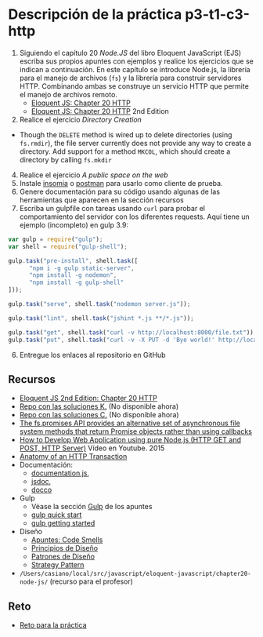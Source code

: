 # Descripción de la práctica p3-t1-c3-http

1. Siguiendo el capítulo 20 *Node.JS*  del libro Eloquent JavaScript (EJS) escriba sus propios apuntes con ejemplos y realice los ejercicios que se indican a continuación.
  En este capítulo se introduce Node.js, la librería para el manejo de archivos (`fs`) y la librería para construir servidores HTTP. Combinando ambas se construye un servicio HTTP que permite el manejo de archivos remoto. 
    - [Eloquent JS: Chapter 20 HTTP](http://eloquentjavascript.net/20_node.html)
    - [Eloquent JS: Chapter 20 HTTP](http://eloquentjavascript.net/2nd_edition/20_node.html) 2nd Edition
3. Realice el ejercicio *Directory Creation* 
  - Though the `DELETE` method is wired up to delete directories (using `fs.rmdir`), 
  the file server currently does not provide any way to create a directory.  Add 
  support for a method `MKCOL`, which should create a directory by calling `fs.mkdir` 
4. Realice el ejercicio *A public space on the web*
4. Instale [insomia](https://insomnia.rest/) o [postman](https://www.getpostman.com/) para usarlo como cliente de prueba.
5. Genere documentación para su código usando algunas de las herramientas que aparecen en la sección recursos
5. Escriba un gulpfile con tareas usando `curl` para probar el comportamiento del servidor con los diferentes requests. Aquí tiene un ejemplo (incompleto) en gulp 3.9:

  ```js
  var gulp = require("gulp");
  var shell = require("gulp-shell");

  gulp.task("pre-install", shell.task([
        "npm i -g gulp static-server",
        "npm install -g nodemon",
        "npm install -g gulp-shell"
  ]));

  gulp.task("serve", shell.task("nodemon server.js"));

  gulp.task("lint", shell.task("jshint *.js **/*.js"));

  gulp.task("get", shell.task("curl -v http://localhost:8000/file.txt"));
  gulp.task("put", shell.task("curl -v -X PUT -d 'Bye world!' http://localhost:8000/file.txt"));


  ```

6. Entregue los enlaces al repositorio en GitHub 

## Recursos

* [Eloquent JS 2nd Edition: Chapter 20 HTTP](http://eloquentjavascript.net/2nd_edition/20_node.html)
* [Repo con las soluciones K.](https://github.com/ULL-ESIT-MII-CA-1718/nodejs-KevMCh) (No disponible ahora)
* [Repo con las soluciones C.](https://github.com/ULL-ESIT-MII-CA-1718/ejs-chapter20-node-js) (No disponible ahora)
* [The fs.promises API provides an alternative set of asynchronous file system methods that return Promise objects rather than using callbacks](https://nodejs.org/dist/latest-v10.x/docs/api/fs.html#fs_fs_promises_api)
* [How to Develop Web Application using pure Node.js (HTTP GET and POST, HTTP Server)](https://youtu.be/nuw48-u3Yrg) Vídeo en Youtube. 2015
* [Anatomy of an HTTP Transaction](https://nodejs.org/en/docs/guides/anatomy-of-an-http-transaction/)
* Documentación:  
  * [documentation.js](http://documentation.js.org/), 
  * [jsdoc](https://www.npmjs.com/package/jsdoc), 
  * [docco](http://jashkenas.github.io/docco`)
* Gulp
  * Véase la sección [Gulp](https://casianorodriguezleon.gitbooks.io/ull-esit-1617/apuntes/gulp/) de los apuntes
  * [gulp quick start](https://gulpjs.com/docs/en/getting-started/quick-start)
  * [gulp getting started](https://gulpjs.org/getting-started.html)
* Diseño
  * [Apuntes: Code Smells](https://casianorodriguezleon.gitbooks.io/ull-esit-1617/content/apuntes/patterns/codesmell.html)
  * [Principios de Diseño](https://casianorodriguezleon.gitbooks.io/ull-esit-1617/content/apuntes/patterns/designprinciples.html)
  * [Patrones de Diseño](https://casianorodriguezleon.gitbooks.io/ull-esit-1617/content/apuntes/patterns/)
  * [Strategy Pattern](https://casianorodriguezleon.gitbooks.io/ull-esit-1617/content/apuntes/patterns/strategypattern.html)
* `/Users/casiano/local/src/javascript/eloquent-javascript/chapter20-node-js/` (recurso para el profesor)

## Reto

* [Reto para la práctica](reto.md)

